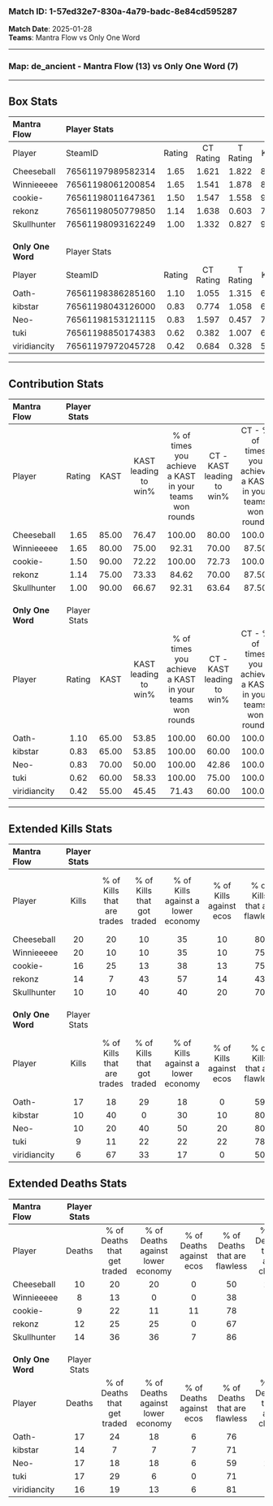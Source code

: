 ### Match ID: 1-57ed32e7-830a-4a79-badc-8e84cd595287  
**Match Date**: 2025-01-28  
**Teams**: Mantra Flow vs Only One Word  

---  

### **Map**: de_ancient - Mantra Flow (13) vs Only One Word (7)  
---  

## Box Stats  

| **Mantra Flow**   | Player Stats      |        |           |          |       |       |       |         |        |      |     |
| :- | :- | :-: | :-: | :-: | :-: | :-: | :-: | :-: | :-: | :-: | :-: |
| Player            | SteamID           | Rating | CT Rating | T Rating | KAST  |  ADR  | Kills | Assists | Deaths | K/D  | HS% |
| Cheeseball        | 76561197989582314 |  1.65  |   1.621   |  1.822   | 85.00 | 101.0 |  20   |    9    |   10   | 2.00 | 65  |
| Winnieeeee        | 76561198061200854 |  1.65  |   1.541   |  1.878   | 80.00 | 101.0 |  20   |    6    |   8    | 2.50 | 75  |
| cookie-           | 76561198011647361 |  1.50  |   1.547   |  1.558   | 90.00 | 93.2  |  16   |    6    |   9    | 1.78 | 31  |
| rekonz            | 76561198050779850 |  1.14  |   1.638   |  0.603   | 75.00 | 72.9  |  14   |    3    |   12   | 1.17 | 64  |
| Skullhunter       | 76561198093162249 |  1.00  |   1.332   |  0.827   | 90.00 | 59.2  |  10   |    6    |   14   | 0.71 | 60  |
|                   |                   |        |           |          |       |       |       |         |        |      |     |
|                   |                   |        |           |          |       |       |       |         |        |      |     |
|                   |                   |        |           |          |       |       |       |         |        |      |     |
| **Only One Word** | Player Stats      |        |           |          |       |       |       |         |        |      |     |
| Player            | SteamID           | Rating | CT Rating | T Rating | KAST  |  ADR  | Kills | Assists | Deaths | K/D  | HS% |
| Oath-             | 76561198386285160 |  1.10  |   1.055   |  1.315   | 65.00 | 83.5  |  17   |    4    |   17   | 1.00 | 52  |
| kibstar           | 76561198043126000 |  0.83  |   0.774   |  1.058   | 65.00 | 65.2  |  10   |    5    |   14   | 0.71 | 60  |
| Neo-              | 76561198153121115 |  0.83  |   1.597   |  0.457   | 70.00 | 75.9  |  10   |    7    |   17   | 0.59 | 70  |
| tuki              | 76561198850174383 |  0.62  |   0.382   |  1.007   | 60.00 | 52.7  |   9   |    4    |   17   | 0.53 | 66  |
| viridiancity      | 76561197972045728 |  0.42  |   0.684   |  0.328   | 55.00 | 33.3  |   6   |    3    |   16   | 0.38 | 33  |
---  

## Contribution Stats  

| **Mantra Flow**   | Player Stats |       |                      |                                                        |                           |                                                             |                          |                                                            |
| :- | :-: | :-: | :-: | :-: | :-: | :-: | :-: | :-: |
| Player            |    Rating    | KAST  | KAST leading to win% | % of times you achieve a KAST in your teams won rounds | CT - KAST leading to win% | CT - % of times you achieve a KAST in your teams won rounds | T - KAST leading to win% | T - % of times you achieve a KAST in your teams won rounds |
| Cheeseball        |     1.65     | 85.00 |        76.47         |                         100.00                         |           80.00           |                           100.00                            |          71.43           |                           100.00                           |
| Winnieeeee        |     1.65     | 80.00 |        75.00         |                         92.31                          |           70.00           |                            87.50                            |          83.33           |                           100.00                           |
| cookie-           |     1.50     | 90.00 |        72.22         |                         100.00                         |           72.73           |                           100.00                            |          71.43           |                           100.00                           |
| rekonz            |     1.14     | 75.00 |        73.33         |                         84.62                          |           70.00           |                            87.50                            |          80.00           |                           80.00                            |
| Skullhunter       |     1.00     | 90.00 |        66.67         |                         92.31                          |           63.64           |                            87.50                            |          71.43           |                           100.00                           |
|                   |              |       |                      |                                                        |                           |                                                             |                          |                                                            |
|                   |              |       |                      |                                                        |                           |                                                             |                          |                                                            |
|                   |              |       |                      |                                                        |                           |                                                             |                          |                                                            |
| **Only One Word** | Player Stats |       |                      |                                                        |                           |                                                             |                          |                                                            |
| Player            |    Rating    | KAST  | KAST leading to win% | % of times you achieve a KAST in your teams won rounds | CT - KAST leading to win% | CT - % of times you achieve a KAST in your teams won rounds | T - KAST leading to win% | T - % of times you achieve a KAST in your teams won rounds |
| Oath-             |     1.10     | 65.00 |        53.85         |                         100.00                         |           60.00           |                           100.00                            |          50.00           |                           100.00                           |
| kibstar           |     0.83     | 65.00 |        53.85         |                         100.00                         |           60.00           |                           100.00                            |          50.00           |                           100.00                           |
| Neo-              |     0.83     | 70.00 |        50.00         |                         100.00                         |           42.86           |                           100.00                            |          57.14           |                           100.00                           |
| tuki              |     0.62     | 60.00 |        58.33         |                         100.00                         |           75.00           |                           100.00                            |          50.00           |                           100.00                           |
| viridiancity      |     0.42     | 55.00 |        45.45         |                         71.43                          |           60.00           |                           100.00                            |          33.33           |                           50.00                            |
---  

## Extended Kills Stats  

| **Mantra Flow**   | Player Stats |                            |                            |                                    |                         |                              |                                 |                                       |                    |           |
| :- | :-: | :-: | :-: | :-: | :-: | :-: | :-: | :-: | :-: | :-: |
| Player            |    Kills     | % of Kills that are trades | % of Kills that got traded | % of Kills against a lower economy | % of Kills against ecos | % of Kills that are flawless | % of Kills that are close duels | % of Kills that are assisted by flash | Pistol Round Kills | AWP Kills |
| Cheeseball        |      20      |             20             |             10             |                 35                 |           10            |              80              |                0                |                  10                   |         0          |     1     |
| Winnieeeee        |      20      |             10             |             10             |                 35                 |           10            |              75              |                0                |                   5                   |         1          |     3     |
| cookie-           |      16      |             25             |             13             |                 38                 |           13            |              75              |               13                |                   6                   |         6          |     2     |
| rekonz            |      14      |             7              |             43             |                 57                 |           14            |              43              |               21                |                   7                   |         0          |     2     |
| Skullhunter       |      10      |             10             |             40             |                 40                 |           20            |              70              |                0                |                  20                   |         0          |     2     |
|                   |              |                            |                            |                                    |                         |                              |                                 |                                       |                    |           |
|                   |              |                            |                            |                                    |                         |                              |                                 |                                       |                    |           |
|                   |              |                            |                            |                                    |                         |                              |                                 |                                       |                    |           |
| **Only One Word** | Player Stats |                            |                            |                                    |                         |                              |                                 |                                       |                    |           |
| Player            |    Kills     | % of Kills that are trades | % of Kills that got traded | % of Kills against a lower economy | % of Kills against ecos | % of Kills that are flawless | % of Kills that are close duels | % of Kills that are assisted by flash | Pistol Round Kills | AWP Kills |
| Oath-             |      17      |             18             |             29             |                 18                 |            0            |              59              |                0                |                   6                   |         0          |     1     |
| kibstar           |      10      |             40             |             0              |                 30                 |           10            |              80              |               10                |                   0                   |         1          |     0     |
| Neo-              |      10      |             20             |             40             |                 50                 |           20            |              80              |                0                |                   0                   |         0          |     1     |
| tuki              |      9       |             11             |             22             |                 22                 |           22            |              78              |                0                |                   0                   |         0          |     2     |
| viridiancity      |      6       |             67             |             33             |                 17                 |            0            |              50              |               17                |                   0                   |         0          |     0     |
## Extended Deaths Stats  

| **Mantra Flow**   | Player Stats |                             |                                   |                          |                               |                            |                           |               |
| :- | :-: | :-: | :-: | :-: | :-: | :-: | :-: | :-: |
| Player            |    Deaths    | % of Deaths that get traded | % of Deaths against lower economy | % of Deaths against ecos | % of Deaths that are flawless | % of Deaths that are close | % of Deaths while blinded | Deaths to AWP |
| Cheeseball        |      10      |             20              |                20                 |            0             |              50               |             20             |            10             |       0       |
| Winnieeeee        |      8       |             13              |                 0                 |            0             |              38               |             0              |             0             |       0       |
| cookie-           |      9       |             22              |                11                 |            11            |              78               |             0              |             0             |       0       |
| rekonz            |      12      |             25              |                25                 |            0             |              67               |             0              |             0             |       1       |
| Skullhunter       |      14      |             36              |                36                 |            7             |              86               |             0              |             0             |       0       |
|                   |              |                             |                                   |                          |                               |                            |                           |               |
|                   |              |                             |                                   |                          |                               |                            |                           |               |
|                   |              |                             |                                   |                          |                               |                            |                           |               |
| **Only One Word** | Player Stats |                             |                                   |                          |                               |                            |                           |               |
| Player            |    Deaths    | % of Deaths that get traded | % of Deaths against lower economy | % of Deaths against ecos | % of Deaths that are flawless | % of Deaths that are close | % of Deaths while blinded | Deaths to AWP |
| Oath-             |      17      |             24              |                18                 |            6             |              76               |             0              |            18             |       3       |
| kibstar           |      14      |              7              |                 7                 |            7             |              71               |             7              |             0             |       3       |
| Neo-              |      17      |             18              |                18                 |            6             |              59               |             24             |             0             |       0       |
| tuki              |      17      |             29              |                 6                 |            0             |              71               |             0              |            12             |       1       |
| viridiancity      |      16      |             19              |                13                 |            6             |              81               |             0              |            13             |       0       |

